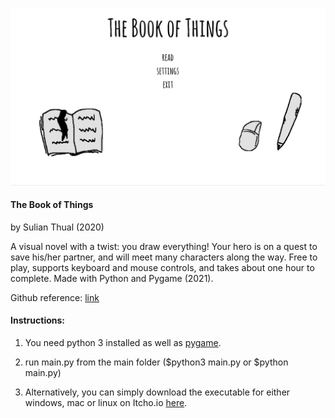
![alt text](screenshot.png?raw=true "Screenshot")

<h4>The Book of Things</h4>

by Sulian Thual (2020)

A visual novel with a twist: you draw everything! Your hero is on a quest to save his/her partner, and will meet many characters along the way. Free to play, supports keyboard and mouse controls, and takes about one hour to complete. Made with Python and Pygame (2021). 


Github reference: [link](https://github.com/sulianthual/thebookofthings)


<h4>Instructions:</h4> 

1) You need python 3 installed as well as [pygame](https://www.pygame.org/wiki/GettingStarted).


2) run main.py from the main folder ($python3 main.py or $python main.py)


3) Alternatively, you can simply download the executable for either windows, mac or linux on Itcho.io [here](https://sulianthual.itch.io/the-book-of-things).


